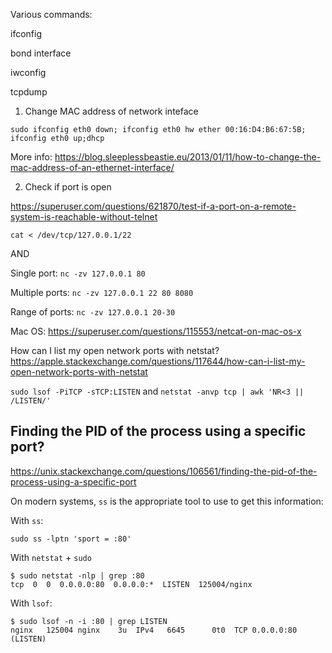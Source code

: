 Various commands:

ifconfig

bond interface

iwconfig

tcpdump


1. Change MAC address of network inteface

`sudo ifconfig eth0 down; ifconfig eth0 hw ether 00:16:D4:B6:67:5B; ifconfig eth0 up;dhcp`

More info: https://blog.sleeplessbeastie.eu/2013/01/11/how-to-change-the-mac-address-of-an-ethernet-interface/


2. Check if port is open

https://superuser.com/questions/621870/test-if-a-port-on-a-remote-system-is-reachable-without-telnet
```
cat < /dev/tcp/127.0.0.1/22
```

AND 

Single port: `nc -zv 127.0.0.1 80`

Multiple ports: `nc -zv 127.0.0.1 22 80 8080`

Range of ports: `nc -zv 127.0.0.1 20-30`

Mac OS: https://superuser.com/questions/115553/netcat-on-mac-os-x 


How can I list my open network ports with netstat? https://apple.stackexchange.com/questions/117644/how-can-i-list-my-open-network-ports-with-netstat

`sudo lsof -PiTCP -sTCP:LISTEN` and `netstat -anvp tcp | awk 'NR<3 || /LISTEN/'`


## Finding the PID of the process using a specific port?
https://unix.stackexchange.com/questions/106561/finding-the-pid-of-the-process-using-a-specific-port

On modern systems, `ss` is the appropriate tool to use to get this information:

With `ss`: 
```
sudo ss -lptn 'sport = :80'
```

With `netstat` + `sudo`
```
$ sudo netstat -nlp | grep :80
tcp  0  0  0.0.0.0:80  0.0.0.0:*  LISTEN  125004/nginx
```

With `lsof`: 
```
$ sudo lsof -n -i :80 | grep LISTEN
nginx   125004 nginx    3u  IPv4   6645      0t0  TCP 0.0.0.0:80 (LISTEN)
```